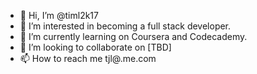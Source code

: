 - 👋 Hi, I’m @timl2k17
- 👀 I’m interested in becoming a full stack developer. 
- 🌱 I’m currently learning on Coursera and Codecademy. 
- 💞️ I’m looking to collaborate on [TBD]
- 📫 How to reach me tjl@.me.com

<!---
timl2k17/timl2k17 is a ✨ special ✨ repository because its `README.md` (this file) appears on your GitHub profile.
You can click the Preview link to take a look at your changes.
--->
